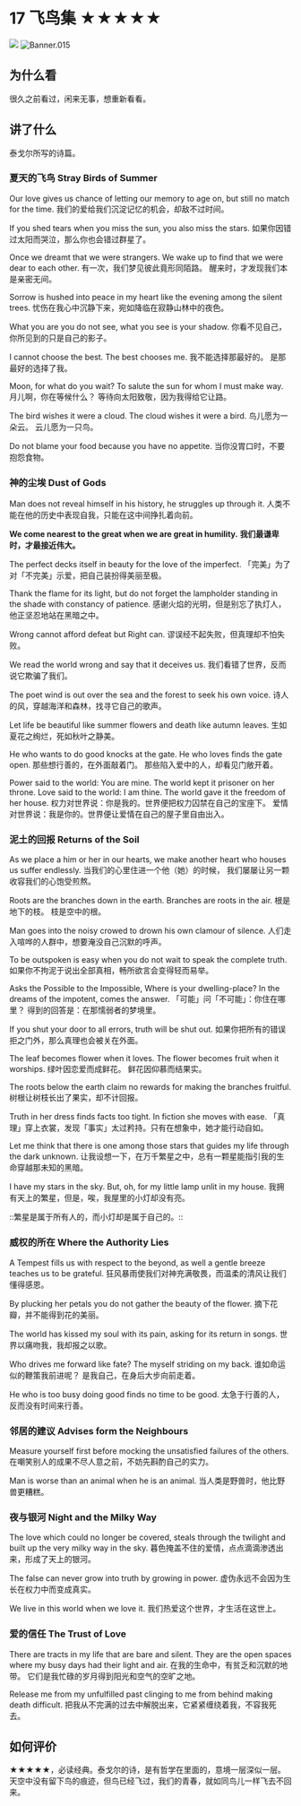 # 17 飞鸟集 ★★★★★

![](17%20%E9%A3%9E%E9%B8%9F%E9%9B%86%20%E2%98%85%E2%98%85%E2%98%85%E2%98%85%E2%98%85/Banner.015.png)
![Banner.015](https://cdn.jsdelivr.net/gh/CourseRye/courserye.github.io@master/uPic/Banner.015.png)

## 为什么看

很久之前看过，闲来无事，想重新看看。

## 讲了什么

泰戈尔所写的诗篇。

### 夏天的飞鸟 Stray Birds of Summer

Our love gives us chance of letting our memory to age on, but still no match for the time.
我们的爱给我们沉淀记忆的机会，却敌不过时间。

If you shed tears when you miss the sun, you also miss the stars.
如果你因错过太阳而哭泣，那么你也会错过群星了。

Once we dreamt that we were strangers.
We wake up to find that we were dear to each other.
有一次，我们梦见彼此竟形同陌路。
醒来时，才发现我们本是亲密无间。

Sorrow is hushed into peace in my heart like the evening among the silent trees.
忧伤在我心中沉静下来，宛如降临在寂静山林中的夜色。

What you are you do not see, what you see is your shadow.
你看不见自己，你所见到的只是自己的影子。

I cannot choose the best.
The best chooses me.
我不能选择那最好的。
是那最好的选择了我。

Moon, for what do you wait?
To salute the sun for whom I must make way.
月儿啊，你在等候什么？
等待向太阳致敬，因为我得给它让路。

The bird wishes it were a cloud.
The cloud wishes it were a bird.
鸟儿愿为一朵云。
云儿愿为一只鸟。

Do not blame your food because you have no appetite.
当你没胃口时，不要抱怨食物。

### 神的尘埃 Dust of Gods

Man does not reveal himself in his history, he struggles up through it.
人类不能在他的历史中表现自我，只能在这中间挣扎着向前。

**We come nearest to the great when we are great in humility.**
**我们最谦卑时，才最接近伟大。**

The perfect decks itself in beauty for the love of the imperfect.
「完美」为了对「不完美」示爱，把自己装扮得美丽至极。

Thank the flame for its light, but do not forget the lampholder standing in the shade with constancy of patience.
感谢火焰的光明，但是别忘了执灯人，他正坚忍地站在黑暗之中。

Wrong cannot afford defeat but Right can.
谬误经不起失败，但真理却不怕失败。

We read the world wrong and say that it deceives us.
我们看错了世界，反而说它欺骗了我们。

The poet wind is out over the sea and the forest to seek his own voice.
诗人的风，穿越海洋和森林，找寻它自己的歌声。

Let life be beautiful like summer flowers and death like autumn leaves.
生如夏花之绚烂，死如秋叶之静美。

He who wants to do good knocks at the gate.
He who loves finds the gate open.
那些想行善的，在外面敲着门。
那些陷入爱中的人，却看见门敞开着。

Power said to the world: You are mine. The world kept it prisoner on her throne.
Love said to the world: I am thine. The world gave it the freedom of her house.
权力对世界说：你是我的。世界便把权力囚禁在自己的宝座下。
爱情对世界说：我是你的。世界便让爱情在自己的屋子里自由出入。

### 泥土的回报 Returns of the Soil

As we place a him or her in our hearts, we make another heart who houses us suffer endlessly.
当我们的心里住进一个他（她）的时候，
我们屡屡让另一颗收容我们的心饱受煎熬。

Roots are the branches down in the earth.
Branches are roots in the air.
根是地下的枝。
枝是空中的根。

Man goes into the noisy crowed to drown his own clamour of silence.
人们走入喧哗的人群中，想要淹没自己沉默的呼声。

To be outspoken is easy when you do not wait to speak the complete truth.
如果你不拘泥于说出全部真相，畅所欲言会变得轻而易举。

Asks the Possible to the Impossible, Where is your dwelling-place?
In the dreams of the impotent, comes the answer.
「可能」问「不可能」：你住在哪里？
得到的回答是：在那懦弱者的梦境里。

If you shut your door to all errors, truth will be shut out.
如果你把所有的错误拒之门外，那么真理也会被关在外面。

The leaf becomes flower when it loves.
The flower becomes fruit when it worships.
绿叶因恋爱而成鲜花。
鲜花因仰慕而结果实。

The roots below the earth claim no rewards for making the branches fruitful.
树根让树枝长出了果实，却不计回报。

Truth in her dress finds facts too tight. In fiction she moves with ease.
「真理」穿上衣裳，发现「事实」太过矜持。只有在想象中，她才能行动自如。

Let me think that there is one among those stars that guides my life through the dark unknown.
让我设想一下，在万千繁星之中，总有一颗星能指引我的生命穿越那未知的黑暗。

I have my stars in the sky. But, oh, for my little lamp unlit in my house.
我拥有天上的繁星，但是，唉，我屋里的小灯却没有亮。

::繁星是属于所有人的，而小灯却是属于自己的。::

### 威权的所在 Where the Authority Lies

A Tempest fills us with respect to the beyond, as well a gentle breeze teaches us to be grateful.
狂风暴雨使我们对神充满敬畏，而温柔的清风让我们懂得感恩。

By plucking her petals you do not gather the beauty of the flower.
摘下花瓣，并不能得到花的美丽。

The world has kissed my soul with its pain, asking for its return in songs.
世界以痛吻我，我却报之以歌。

Who drives me forward like fate?
The myself striding on my back.
谁如命运似的鞭策我前进呢？
是我自己，在身后大步向前走着。

He who is too busy doing good finds no time to be good.
太急于行善的人，反而没有时间来行善。

### 邻居的建议 Advises form the Neighbours

Measure yourself first before mocking the unsatisfied failures of the others.
在嘲笑别人的成果不尽人意之前，不妨先斟酌自己的实力。

Man is worse than an animal when he is an animal.
当人类是野兽时，他比野兽更糟糕。

### 夜与银河 Night and the Milky Way

The love which could no longer be covered, steals through the twilight and built up the very milky way in the sky.
暮色掩盖不住的爱情，点点滴滴渗透出来，形成了天上的银河。

The false can never grow into truth by growing in power.
虚伪永远不会因为生长在权力中而变成真实。

We live in this world when we love it.
我们热爱这个世界，才生活在这世上。

### 爱的信任 The Trust of Love

There are tracts in my life that are bare and silent.
They are the open spaces where my busy days had their light and air.
在我的生命中，有贫乏和沉默的地带。
它们是我忙碌的岁月得到阳光和空气的空旷之地。

Release me from my unfulfilled past clinging to me from behind making death difficult.
把我从不完满的过去中解脱出来，它紧紧缠绕着我，不容我死去。

## 如何评价

★★★★★，必读经典。泰戈尔的诗，是有哲学在里面的，意境一层深似一层。天空中没有留下鸟的痕迹，但鸟已经飞过，我们的青春，就如同鸟儿一样飞去不回来。